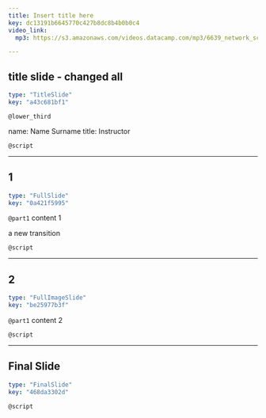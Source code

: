 ```yaml
---
title: Insert title here
key: dc13191b6645770c427b8dc8b4b0b0c4
video_link:
  mp3: https://s3.amazonaws.com/videos.datacamp.com/mp3/6639_network_science_a_tidy_approach/v2/6639_ch4_2.mp3

---
```

## title slide - changed all

```yaml
type: "TitleSlide"
key: "a43c681bf1"
```

`@lower_third`

name: Name Surname
title: Instructor


`@script`



---
## 1

```yaml
type: "FullSlide"
key: "0a421f5995"
```

`@part1`
content 1 

a new transition


`@script`



---
## 2

```yaml
type: "FullImageSlide"
key: "be25977b3f"
```

`@part1`
content 2


`@script`



---
## Final Slide

```yaml
type: "FinalSlide"
key: "468da3302d"
```

`@script`


